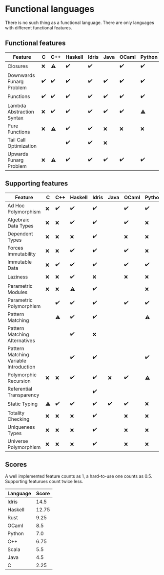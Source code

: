 <!-- DO NOT EDIT THIS FILE -->
<!-- edit funlangs.hs instead -->

# Functional languages

There is no such thing as a functional language.
There are only languages with different functional features.

## Functional features

| Feature | C | C++ | Haskell | Idris | Java | OCaml | Python | Rust | Scala |
|---|---|---|---|---|---|---|---|---|---|
| Closures | :x: | :warning: | :heavy_check_mark: | :heavy_check_mark: |  | :heavy_check_mark: | :heavy_check_mark: | :warning: | :heavy_check_mark: |
| Downwards Funarg Problem | :heavy_check_mark: | :heavy_check_mark: | :heavy_check_mark: | :heavy_check_mark: | :heavy_check_mark: | :heavy_check_mark: | :heavy_check_mark: | :heavy_check_mark: | :heavy_check_mark: |
| Functions | :heavy_check_mark: | :heavy_check_mark: | :heavy_check_mark: | :heavy_check_mark: | :heavy_check_mark: | :heavy_check_mark: | :heavy_check_mark: | :heavy_check_mark: | :heavy_check_mark: |
| Lambda Abstraction Syntax | :x: | :heavy_check_mark: | :heavy_check_mark: | :heavy_check_mark: | :heavy_check_mark: | :heavy_check_mark: | :warning: | :heavy_check_mark: | :heavy_check_mark: |
| Pure Functions | :x: | :warning: | :heavy_check_mark: | :heavy_check_mark: | :x: | :x: | :x: | :x: | :x: |
| Tail Call Optimization |  |  | :heavy_check_mark: | :heavy_check_mark: | :x: |  |  |  |  |
| Upwards Funarg Problem | :x: | :warning: | :heavy_check_mark: | :heavy_check_mark: | :heavy_check_mark: | :heavy_check_mark: | :heavy_check_mark: | :heavy_check_mark: | :heavy_check_mark: |

## Supporting features

| Feature | C | C++ | Haskell | Idris | Java | OCaml | Python | Rust | Scala |
|---|---|---|---|---|---|---|---|---|---|
| Ad Hoc Polymorphism | :x: | :heavy_check_mark: | :heavy_check_mark: | :heavy_check_mark: |  | :heavy_check_mark: | :heavy_check_mark: | :heavy_check_mark: |  |
| Algebraic Data Types | :x: | :x: | :heavy_check_mark: | :heavy_check_mark: |  | :heavy_check_mark: | :x: | :heavy_check_mark: |  |
| Dependent Types | :x: | :x: | :x: | :heavy_check_mark: |  | :x: | :x: | :x: |  |
| Forces Immutability | :x: | :x: | :heavy_check_mark: | :heavy_check_mark: |  | :heavy_check_mark: | :x: | :heavy_check_mark: |  |
| Immutable Data | :x: | :heavy_check_mark: | :heavy_check_mark: | :heavy_check_mark: |  | :heavy_check_mark: | :heavy_check_mark: | :heavy_check_mark: |  |
| Laziness | :x: | :x: | :heavy_check_mark: | :x: |  | :x: | :x: | :x: |  |
| Parametric Modules | :x: | :x: | :warning: | :heavy_check_mark: |  |  | :x: | :x: |  |
| Parametric Polymorphism |  | :heavy_check_mark: | :heavy_check_mark: | :heavy_check_mark: |  | :heavy_check_mark: | :heavy_check_mark: | :heavy_check_mark: |  |
| Pattern Matching |  | :warning: | :heavy_check_mark: | :heavy_check_mark: |  |  | :warning: | :warning: |  |
| Pattern Matching Alternatives |  |  | :heavy_check_mark: | :x: |  |  |  | :heavy_check_mark: |  |
| Pattern Matching Variable Introduction |  |  | :heavy_check_mark: | :heavy_check_mark: |  |  | :heavy_check_mark: | :heavy_check_mark: |  |
| Polymorphic Recursion | :x: | :x: | :heavy_check_mark: | :heavy_check_mark: | :x: | :heavy_check_mark: | :warning: |  |  |
| Referential Transparency |  |  |  | :heavy_check_mark: |  |  |  |  |  |
| Static Typing | :warning: | :heavy_check_mark: | :heavy_check_mark: | :heavy_check_mark: | :heavy_check_mark: | :heavy_check_mark: | :x: | :heavy_check_mark: | :heavy_check_mark: |
| Totality Checking | :x: | :x: | :x: | :heavy_check_mark: |  | :x: | :x: | :x: |  |
| Uniqueness Types | :x: | :x: | :x: | :heavy_check_mark: |  | :x: | :x: | :heavy_check_mark: |  |
| Universe Polymorphism | :x: | :x: | :x: | :heavy_check_mark: |  | :x: | :x: | :x: |  |

## Scores

A well implemented feature counts as 1,
a hard-to-use one counts as 0.5.
Supporting featurues count twice less.

| Language | Score |
|----------|-------|
| Idris | 14.5 |
| Haskell | 12.75 |
| Rust | 9.25 |
| OCaml | 8.5 |
| Python | 7.0 |
| C++ | 6.75 |
| Scala | 5.5 |
| Java | 4.5 |
| C | 2.25 |

